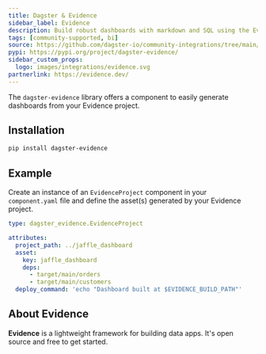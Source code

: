 ```yaml
---
title: Dagster & Evidence
sidebar_label: Evidence
description: Build robust dashboards with markdown and SQL using the Evidence integration
tags: [community-supported, bi]
source: https://github.com/dagster-io/community-integrations/tree/main/libraries/dagster-evidence
pypi: https://pypi.org/project/dagster-evidence/
sidebar_custom_props:
  logo: images/integrations/evidence.svg
partnerlink: https://evidence.dev/
---
```


The `dagster-evidence` library offers a component to easily generate dashboards from your Evidence project.

## Installation

```bash
pip install dagster-evidence
```

## Example

Create an instance of an `EvidenceProject` component in your `component.yaml` file and define the asset(s) generated by your Evidence project.

```yaml
type: dagster_evidence.EvidenceProject

attributes:
  project_path: ../jaffle_dashboard
  asset:
    key: jaffle_dashboard
    deps:
      - target/main/orders
      - target/main/customers
  deploy_command: 'echo "Dashboard built at $EVIDENCE_BUILD_PATH"'
```

## About Evidence

**Evidence** is a lightweight framework for building data apps. It's open source and free to get started.
